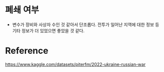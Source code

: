 # 폐쇄 여부

- 변수가 장비와 사상자 수인 것 같아서 단조롭다. 전투가 일어난 지역에 대한 정보 등 기타 정보가 더 있었으면 좋았을 것 같다.

# Reference

https://www.kaggle.com/datasets/piterfm/2022-ukraine-russian-war

